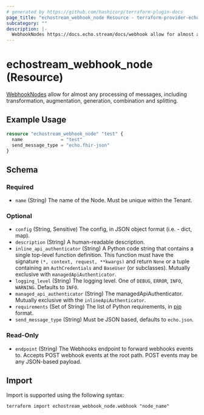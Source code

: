 ```yaml
---
# generated by https://github.com/hashicorp/terraform-plugin-docs
page_title: "echostream_webhook_node Resource - terraform-provider-echostream"
subcategory: ""
description: |-
  WebhookNodes https://docs.echo.stream/docs/webhook allow for almost any processing of messages, including transformation, augmentation, generation, combination and splitting.
---
```


# echostream_webhook_node (Resource)

[WebhookNodes](https://docs.echo.stream/docs/webhook) allow for almost any processing of messages, including transformation, augmentation, generation, combination and splitting.

## Example Usage

```terraform
resource "echostream_webhook_node" "test" {
  name              = "test"
  send_message_type = "echo.fhir-json"
}
```

<!-- schema generated by tfplugindocs -->
## Schema

### Required

- `name` (String) The name of the Node. Must be unique within the Tenant.

### Optional

- `config` (String, Sensitive) The config, in JSON object format (i.e. - dict, map).
- `description` (String) A human-readable description.
- `inline_api_authenticator` (String) A Python code string that contains a single top-level function definition. This function must have the signature `(*, context, request, **kwargs)` and return `None` or a tuple containing an `AuthCredentials` and `BaseUser` (or subclasses). Mutually exclusive with `managedApiAuthenticator`.
- `logging_level` (String) The logging level. One of `DEBUG`, `ERROR`, `INFO`, `WARNING`. Defaults to `INFO`.
- `managed_api_authenticator` (String) The managedApiAuthenticator. Mutually exclusive with the `inlineApiAuthenticator`.
- `requirements` (Set of String) The list of Python requirements, in [pip](https://pip.pypa.io/en/stable/reference/requirement-specifiers/) format.
- `send_message_type` (String) Must be JSON based, defaults to `echo.json`.

### Read-Only

- `endpoint` (String) The Webhooks endpoint to forward webhooks events to. Accepts POST webhook events at the root path. POST events may be any JSON-based payload.

## Import

Import is supported using the following syntax:

```shell
terraform import echostream_webhook_node.webhook "node_name"
```
